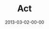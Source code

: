 ---
layout: message
category: message
series: "Follow the Leader"
title: "Act"
date: 2013-03-02-00-00
message_id: 769
sc-permalink-url: "http://soundcloud.com/crdschurch/act"
audio: "http://s3.amazonaws.com/crossroads-media/messages/audio/followtheleader-04.mp3"
audio-duration: "41:10"
program: "http://s3.amazonaws.com/crossroads-media/documents/03_02-03_13Program_LO.pdf"
description: "Brian Tome talks about learning how to act on what the Leader is asking us to do."
video: "http://s3.amazonaws.com/crossroads-media/messages/video/followtheleader-04.mp4"
video-duration: "41:15"
yt-video-id: "m8NNMtIFUvI"
video-image: "http://s3.amazonaws.com/crossroads-media/images/followtheleader-04-still.jpg"
tag: 
 - brian-tome
 - following
 - act
 - game-change
 - program
explicit: false
---